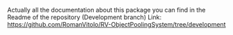 Actually all the documentation about this package you can find in the Readme of the repository (Development branch)
Link: https://github.com/RomanVitolo/RV-ObjectPoolingSystem/tree/development